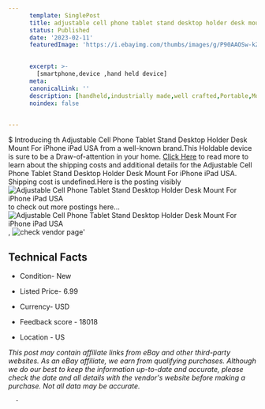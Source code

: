 ```yaml
---
      template: SinglePost
      title: adjustable cell phone tablet stand desktop holder desk mount for iphone ipad usa
      status: Published
      date: '2023-02-11'
      featuredImage: 'https://i.ebayimg.com/thumbs/images/g/P90AAOSw-kZjGsGH/s-l225.jpg'
       

      excerpt: >-
        [smartphone,device ,hand held device]
      meta:
      canonicalLink: ''
      description: [handheld,industrially made,well crafted,Portable,Mobile,Compact,Convenient,Lightweight,Maneuverable,Man-portable,Miniature,Carriable,Hand-held,Light,Holdable,Transportable,Mobile device,Pocket-sized,On-the-go,Wireless,Cordless,Compact size,Convenient size, smartphone,device ,hand held device]
      noindex: false
      

---
```

$
      Introducing th Adjustable Cell Phone Tablet Stand Desktop Holder Desk Mount For iPhone iPad USA from a well-known brand.This Holdable device  is sure to be a Draw-of-attention in your home. [Click Here](https://www.ebay.com/itm/385106873364?hash=item59aa288c14%3Ag%3AP90AAOSw-kZjGsGH&mkevt=1&mkcid=1&mkrid=711-53200-19255-0&campid=%253CePNCampaignId%253E&customid=%253CreferenceId%253E&toolid=10049) to read more to learn about the shipping costs and additional details for the Adjustable Cell Phone Tablet Stand Desktop Holder Desk Mount For iPhone iPad USA. Shipping cost is undefined.Here is the posting visibly ![Adjustable Cell Phone Tablet Stand Desktop Holder Desk Mount For iPhone iPad USA](https://i.ebayimg.com/thumbs/images/g/P90AAOSw-kZjGsGH/s-l225.jpg) to check out more postings here... ![Adjustable Cell Phone Tablet Stand Desktop Holder Desk Mount For iPhone iPad USA](https://i.ebayimg.com/images/g/P90AAOSw-kZjGsGH/s-l960.jpg), ![check vendor page](https://origin-galleryplus.ebayimg.com/ws/web/385106873364_2_0_1/225x225.jpg,https://origin-galleryplus.ebayimg.com/ws/web/385106873364_3_0_1/225x225.jpg,https://origin-galleryplus.ebayimg.com/ws/web/385106873364_4_0_1/225x225.jpg,https://origin-galleryplus.ebayimg.com/ws/web/385106873364_5_0_1/225x225.jpg,https://origin-galleryplus.ebayimg.com/ws/web/385106873364_6_0_1/225x225.jpg,https://origin-galleryplus.ebayimg.com/ws/web/385106873364_7_0_1/225x225.jpg,https://origin-galleryplus.ebayimg.com/ws/web/385106873364_8_0_1/225x225.jpg,https://origin-galleryplus.ebayimg.com/ws/web/385106873364_9_0_1/225x225.jpg,https://origin-galleryplus.ebayimg.com/ws/web/385106873364_10_0_1/225x225.jpg,https://origin-galleryplus.ebayimg.com/ws/web/385106873364_11_0_1/225x225.jpg,https://origin-galleryplus.ebayimg.com/ws/web/385106873364_12_0_1/225x225.jpg)'

      

 ## Technical Facts 



     
      

 - Condition- New 


      

 - Listed Price- 6.99 


      

 - Currency- USD 


      

 - Feedback score - 18018 


      

 - Location - US 


      
      

 *_This post may contain affiliate links from eBay and other third-party websites. As an eBay affiliate, we earn from qualifying purchases. Although we do our best to keep the information up-to-date and accurate, please check the date and all details with the vendor's website before making a purchase. Not all data may be accurate._*




      -
